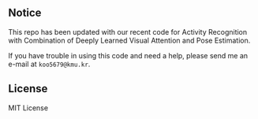 ## Notice

This repo has been updated with our recent code for Activity Recognition with Combination of Deeply Learned Visual Attention and Pose Estimation.

If you have trouble in using this code and need a help, please send me an e-mail at `koo5679@kmu.kr`.

## License

MIT License

  
